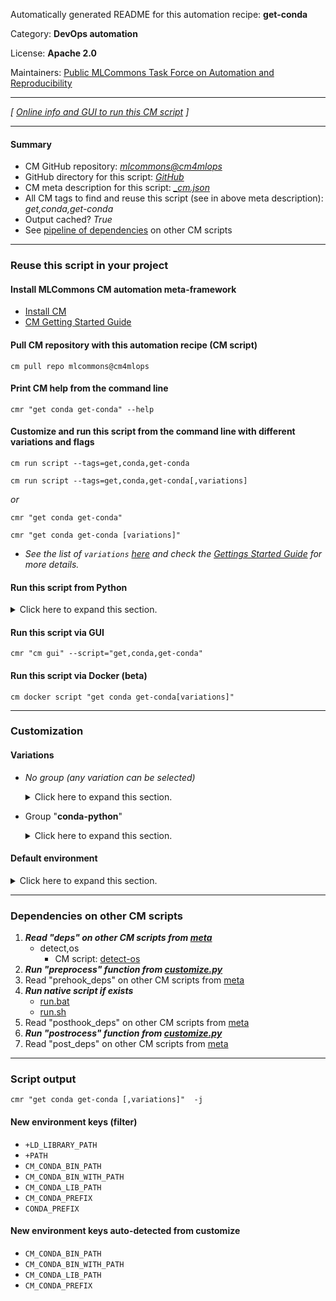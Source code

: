 Automatically generated README for this automation recipe: **get-conda**

Category: **DevOps automation**

License: **Apache 2.0**

Maintainers: [Public MLCommons Task Force on Automation and Reproducibility](https://github.com/mlcommons/ck/blob/master/docs/taskforce.md)

---
*[ [Online info and GUI to run this CM script](https://access.cknowledge.org/playground/?action=scripts&name=get-conda,6600115f41324c7b) ]*

---
#### Summary

* CM GitHub repository: *[mlcommons@cm4mlops](https://github.com/mlcommons/cm4mlops/tree/dev)*
* GitHub directory for this script: *[GitHub](https://github.com/mlcommons/cm4mlops/tree/dev/script/get-conda)*
* CM meta description for this script: *[_cm.json](_cm.json)*
* All CM tags to find and reuse this script (see in above meta description): *get,conda,get-conda*
* Output cached? *True*
* See [pipeline of dependencies](#dependencies-on-other-cm-scripts) on other CM scripts


---
### Reuse this script in your project

#### Install MLCommons CM automation meta-framework

* [Install CM](https://access.cknowledge.org/playground/?action=install)
* [CM Getting Started Guide](https://github.com/mlcommons/ck/blob/master/docs/getting-started.md)

#### Pull CM repository with this automation recipe (CM script)

```cm pull repo mlcommons@cm4mlops```

#### Print CM help from the command line

````cmr "get conda get-conda" --help````

#### Customize and run this script from the command line with different variations and flags

`cm run script --tags=get,conda,get-conda`

`cm run script --tags=get,conda,get-conda[,variations] `

*or*

`cmr "get conda get-conda"`

`cmr "get conda get-conda [variations]" `


* *See the list of `variations` [here](#variations) and check the [Gettings Started Guide](https://github.com/mlcommons/ck/blob/dev/docs/getting-started.md) for more details.*

#### Run this script from Python

<details>
<summary>Click here to expand this section.</summary>

```python

import cmind

r = cmind.access({'action':'run'
                  'automation':'script',
                  'tags':'get,conda,get-conda'
                  'out':'con',
                  ...
                  (other input keys for this script)
                  ...
                 })

if r['return']>0:
    print (r['error'])

```

</details>


#### Run this script via GUI

```cmr "cm gui" --script="get,conda,get-conda"```

#### Run this script via Docker (beta)

`cm docker script "get conda get-conda[variations]" `

___
### Customization


#### Variations

  * *No group (any variation can be selected)*
    <details>
    <summary>Click here to expand this section.</summary>

    * `_name.#`
      - Environment variables:
        - *CM_CONDA_PREFIX_NAME*: `#`
      - Workflow:

    </details>


  * Group "**conda-python**"
    <details>
    <summary>Click here to expand this section.</summary>

    * `_python-3.#`
      - Environment variables:
        - *CM_CONDA_PYTHON_VERSION*: `3.#`
      - Workflow:
    * `_python-3.8`
      - Environment variables:
        - *CM_CONDA_PYTHON_VERSION*: `3.8`
      - Workflow:

    </details>

#### Default environment

<details>
<summary>Click here to expand this section.</summary>

These keys can be updated via `--env.KEY=VALUE` or `env` dictionary in `@input.json` or using script flags.


</details>

___
### Dependencies on other CM scripts


  1. ***Read "deps" on other CM scripts from [meta](https://github.com/mlcommons/cm4mlops/tree/dev/script/get-conda/_cm.json)***
     * detect,os
       - CM script: [detect-os](https://github.com/mlcommons/cm4mlops/tree/master/script/detect-os)
  1. ***Run "preprocess" function from [customize.py](https://github.com/mlcommons/cm4mlops/tree/dev/script/get-conda/customize.py)***
  1. Read "prehook_deps" on other CM scripts from [meta](https://github.com/mlcommons/cm4mlops/tree/dev/script/get-conda/_cm.json)
  1. ***Run native script if exists***
     * [run.bat](https://github.com/mlcommons/cm4mlops/tree/dev/script/get-conda/run.bat)
     * [run.sh](https://github.com/mlcommons/cm4mlops/tree/dev/script/get-conda/run.sh)
  1. Read "posthook_deps" on other CM scripts from [meta](https://github.com/mlcommons/cm4mlops/tree/dev/script/get-conda/_cm.json)
  1. ***Run "postrocess" function from [customize.py](https://github.com/mlcommons/cm4mlops/tree/dev/script/get-conda/customize.py)***
  1. Read "post_deps" on other CM scripts from [meta](https://github.com/mlcommons/cm4mlops/tree/dev/script/get-conda/_cm.json)

___
### Script output
`cmr "get conda get-conda [,variations]"  -j`
#### New environment keys (filter)

* `+LD_LIBRARY_PATH`
* `+PATH`
* `CM_CONDA_BIN_PATH`
* `CM_CONDA_BIN_WITH_PATH`
* `CM_CONDA_LIB_PATH`
* `CM_CONDA_PREFIX`
* `CONDA_PREFIX`
#### New environment keys auto-detected from customize

* `CM_CONDA_BIN_PATH`
* `CM_CONDA_BIN_WITH_PATH`
* `CM_CONDA_LIB_PATH`
* `CM_CONDA_PREFIX`
